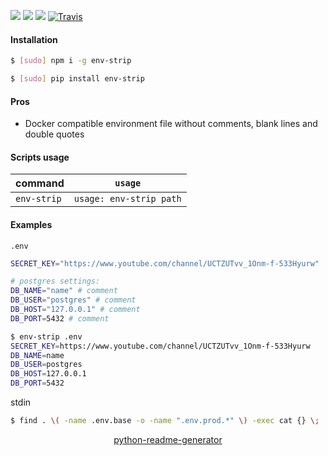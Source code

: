 <!--
https://pypi.org/project/readme-generator/
https://pypi.org/project/python-readme-generator/
-->

[![](https://img.shields.io/badge/OS-Unix-blue.svg?longCache=True)]()
[![](https://img.shields.io/pypi/v/env-strip.svg?maxAge=3600)](https://pypi.org/project/env-strip/)
[![](https://img.shields.io/npm/v/env-strip.svg?maxAge=3600)](https://www.npmjs.com/package/env-strip)
[![Travis](https://api.travis-ci.org/andrewp-as-is/env-strip.svg?branch=master)](https://travis-ci.org/andrewp-as-is/env-strip/)

#### Installation
```bash
$ [sudo] npm i -g env-strip
```
```bash
$ [sudo] pip install env-strip
```

#### Pros
+   Docker compatible environment file without comments, blank lines and double quotes

#### Scripts usage
command|`usage`
-|-
`env-strip` |`usage: env-strip path`

#### Examples
`.env`
```bash
SECRET_KEY="https://www.youtube.com/channel/UCTZUTvv_1Onm-f-533Hyurw"

# postgres settings:
DB_NAME="name" # comment
DB_USER="postgres" # comment
DB_HOST="127.0.0.1" # comment
DB_PORT=5432 # comment
```

```bash
$ env-strip .env
SECRET_KEY=https://www.youtube.com/channel/UCTZUTvv_1Onm-f-533Hyurw
DB_NAME=name
DB_USER=postgres
DB_HOST=127.0.0.1
DB_PORT=5432
```

stdin
```bash
$ find . \( -name .env.base -o -name ".env.prod.*" \) -exec cat {} \; | env-strip - > .env.prod
```

<p align="center">
    <a href="https://pypi.org/project/python-readme-generator/">python-readme-generator</a>
</p>